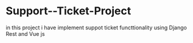 # Support--Ticket-Project
in this project i have implement suppot ticket functtionality using Django Rest and Vue js
